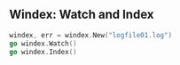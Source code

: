 ## Windex: Watch and Index

```go
windex, err = windex.New("logfile01.log")
go windex.Watch()
go windex.Index()
```

